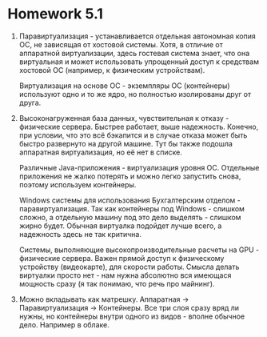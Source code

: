 # Homework 5.1

1. Паравиртуализация - устанавливается отдельная автономная копия ОС, не зависящая от хостовой системы. Хотя, в отличие от аппаратной виртуализации, здесь гостевая система знает, что она виртуальная и может использовать упрощенный доступ к средствам хостовой ОС (например, к физическим устройствам).

   Виртуализация на основе ОС - экземпляры ОС (контейнеры) используют одно и то же ядро, но полностью изолированы друг от друга.

2. Высоконагруженная база данных, чувствительная к отказу - физические сервера. Быстрее работает, выше надежность. Конечно, при условии, что это всё бэкапится и в случае отказа может быть быстро развернуто на другой машине. Тут бы также подошла аппаратная виртуализация, но её нет в списке.

   Различные Java-приложения - виртуализация уровня ОС. Отдельные приложения не жалко потерять и можно легко запустить снова, поэтому используем контейнеры.

   Windows системы для использования Бухгалтерским отделом - паравиртуализация. Так как контейнеры под Windows - слишком сложно, а отдельную машину под это дело выделять - слишком жирно будет. Обычная виртуалка подойдет лучше всего, а надежность здесь не так критична.

   Системы, выполняющие высокопроизводительные расчеты на GPU - физические сервера. Важен прямой доступ к физическому устройству (видеокарте), для скорости работы. Смысла делать виртуалки просто нет - нам нужна абсолютно вся имеющася мощность сразу (я так понимаю, что речь про майнинг).

3. Можно вкладывать как матрешку. Аппаратная -> Паравиртуализация -> Контейнеры. Все три слоя сразу вряд ли нужны, но контейнеры внутри одного из видов - вполне обычное дело. Например в облаке.
